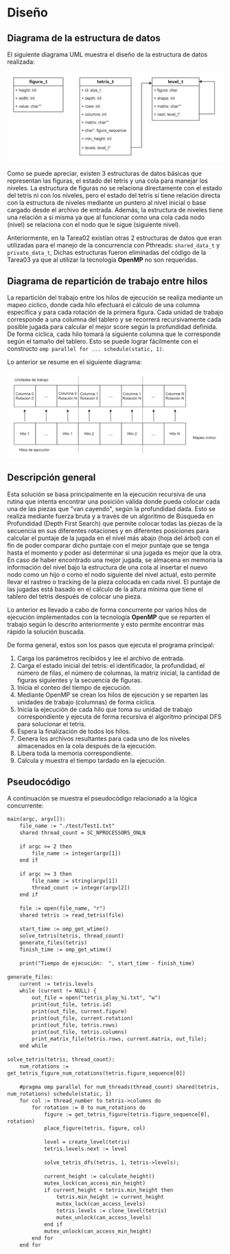 # Diseño
 
## Diagrama de la estructura de datos
El siguiente diagrama UML muestra el diseño de la estructura de datos realizada:

![img1](./diagrama_uml.png)

Como se puede apreciar, existen 3 estructuras de datos básicas que representan las figuras, el estado del tetris y una cola para manejar los niveles. La estructura de figuras no se relaciona directamente con el estado del tetris ni con los niveles, pero el estado del tetris sí tiene relación directa con la estructura de niveles mediante un puntero al nivel inicial o base cargado desde el archivo de entrada. Además, la estructura de niveles tiene una relación a sí misma ya que al funcionar como una cola cada nodo (nivel) se relaciona con el nodo que le sigue (siguiente nivel).

Anteriormente, en la Tarea02 existían otras 2 estructuras de datos que eran utilizadas para el manejo de la concurrencia con Pthreads: `shared_data_t` y `private_data_t`, Dichas estructuras fueron eliminadas del código de la Tarea03 ya que al utilizar la tecnología **OpenMP** no son requeridas.


## Diagrama de repartición de trabajo entre hilos
La repartición del trabajo entre los hilos de ejecución se realiza mediante un mapeo cíclico, donde cada hilo efectuará el cálculo de una columna específica y para cada rotación de la primera figura. Cada unidad de trabajo corresponde a una columna del tablero y se recorrerá recursivamente cada posible jugada para calcular el mejor score según la profundidad definida. De forma cíclica, cada hilo tomará la siguiente columna que le corresponde según el tamaño del tablero. Esto se puede lograr fácilmente con el constructo `omp parallel for ... schedule(static, 1)`.

Lo anterior se resume en el siguiente diagrama:

![img1](./diagrama_hilos.png)


## Descripción general
Esta solución se basa principalmente en la ejecución recursiva de una rutina que intenta encontrar una posición válida donde pueda colocar cada una de las piezas que "van cayendo", según la profundidad dada. Esto se realiza mediante fuerza bruta y a través de un algoritmo de Búsqueda en Profundidad (Depth First Search) que permite colocar todas las piezas de la secuencia en sus diferentes rotaciones y en diferentes posiciones para calcular el puntaje de la jugada en el nivel más abajo (hoja del árbol) con el fin de poder comparar dicho puntaje con el mejor puntaje que se tenga hasta el momento y poder así determinar si una jugada es mejor que la otra. En caso de haber encontrado una mejor jugada, se almacena en memoria la información del nivel bajo la estructura de una cola al insertar el nuevo nodo como un hijo o como el nodo siguiente del nivel actual, esto permite llevar el rastreo o tracking de la pieza colocada en cada nivel. El puntaje de las jugadas está basado en el cálculo de la altura mínima que tiene el tablero del tetris después de colocar una pieza.

Lo anterior es llevado a cabo de forma concurrente por varios hilos de ejecución implementados con la tecnología **OpenMP** que se reparten el trabajo según lo descrito anteriormente y esto permite encontrar más rápido la solución buscada.

De forma general, estos son los pasos que ejecuta el programa principal:
1. Carga los parámetros recibidos y lee el archivo de entrada.
2. Carga el estado inicial del tetris: el identificador, la profundidad, el número de filas, el número de columnas, la matriz inicial, la cantidad de figuras siguientes y la secuencia de figuras.
3. Inicia el conteo del tiempo de ejecución.
4. Mediante OpenMP se crean los hilos de ejecución y se reparten las unidades de trabajo (columnas) de forma cíclica.
5. Inicia la ejecución de cada hilo que toma su unidad de trabajo correspondiente y ejecuta de forma recursiva el algoritmo principal DFS para solucionar el tetris.
6. Espera la finalización de todos los hilos.
7. Genera los archivos resultantes para cada uno de los niveles almacenados en la cola después de la ejecución.
8. Libera toda la memoria correspondiente.
9. Calcula y muestra el tiempo tardado en la ejecución.


## Pseudocódigo
A continuación se muestra el pseudocódigo relacionado a la lógica concurrente:
```
main(argc, argv[]):
    file_name := "./test/Test1.txt"
    shared thread_count = SC_NPROCESSORS_ONLN

    if argc >= 2 then
        file_name := integer(argv[1])      
    end if

    if argc >= 3 then
        file_name := string(argv[1])     
        thread_count := integer(argv[2])    
    end if

    file := open(file_name, "r")
    shared tetris := read_tetris(file)
    
    start_time := omp_get_wtime()
    solve_tetris(tetris, thread_count)
    generate_files(tetris)
    finish_time := omp_get_wtime()

    print("Tiempo de ejecución:  ", start_time - finish_time)

generate_files:
    current := tetris.levels
    while (current != NULL) {
        out_file = open("tetris_play_%i.txt", "w")
        print(out_file, tetris.id)
        print(out_file, current.figure)
        print(out_file, current.rotation)
        print(out_file, tetris.rows)
        print(out_file, tetris.columns)
        print_matrix_file(tetris.rows, current.matrix, out_file);
    end while

solve_tetris(tetris, thread_count):
    num_rotations := get_tetris_figure_num_rotations(tetris.figure_sequence[0])

    #pragma omp parallel for num_threads(thread_count) shared(tetris, num_rotations) schedule(static, 1)
    for col := thread_number to tetris->columns do
        for rotation := 0 to num_rotations do
            figure := get_tetris_figure(tetris.figure_sequence[0], rotation)
            place_figure(tetris, figure, col)

            level = create_level(tetris)
            tetris.levels.next := level

            solve_tetris_dfs(tetris, 1, tetris->levels);

            current_height := calculate_height()
            mutex_lock(can_access_min_height)
            if current_height < tetris.min_height then
                tetris.min_height := current_height
                mutex_lock(can_access_levels)
                tetris.levels := clone_level(tetris)
                mutex_unlock(can_access_levels)
            end if
            mutex_unlock(can_access_min_height)
        end for
    end for
```